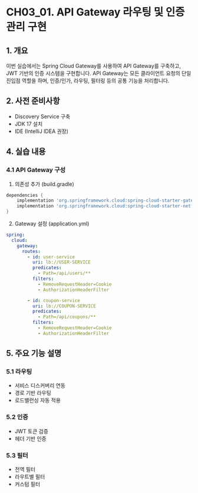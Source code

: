 # CH03_01. API Gateway 라우팅 및 인증 관리 구현

## 1. 개요
이번 실습에서는 Spring Cloud Gateway를 사용하여 API Gateway를 구축하고, JWT 기반의 인증 시스템을 구현합니다. API Gateway는 모든 클라이언트 요청의 단일 진입점 역할을 하며, 인증/인가, 라우팅, 필터링 등의 공통 기능을 처리합니다.

## 2. 사전 준비사항
- Discovery Service 구축
- JDK 17 설치
- IDE (IntelliJ IDEA 권장)

## 4. 실습 내용

### 4.1 API Gateway 구성

1. 의존성 추가 (build.gradle)
```gradle
dependencies {
    implementation 'org.springframework.cloud:spring-cloud-starter-gateway'
    implementation 'org.springframework.cloud:spring-cloud-starter-netflix-eureka-client'
}
```

2. Gateway 설정 (application.yml)
```yaml
spring:
  cloud:
    gateway:
      routes:
        - id: user-service
          uri: lb://USER-SERVICE
          predicates:
            - Path=/api/users/**
          filters:
            - RemoveRequestHeader=Cookie
            - AuthorizationHeaderFilter

        - id: coupon-service
          uri: lb://COUPON-SERVICE
          predicates:
            - Path=/api/coupons/**
          filters:
            - RemoveRequestHeader=Cookie
            - AuthorizationHeaderFilter
```
## 5. 주요 기능 설명

### 5.1 라우팅
- 서비스 디스커버리 연동
- 경로 기반 라우팅
- 로드밸런싱 자동 적용

### 5.2 인증
- JWT 토큰 검증
- 헤더 기반 인증

### 5.3 필터
- 전역 필터
- 라우트별 필터
- 커스텀 필터
